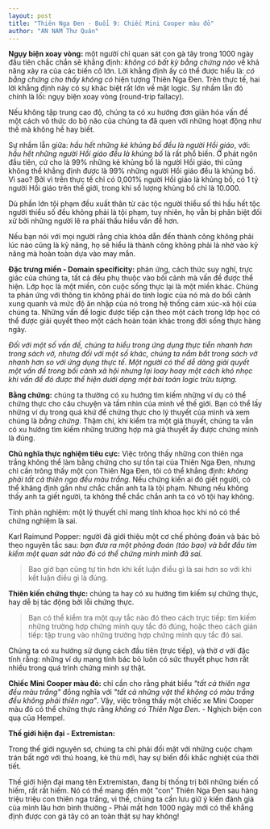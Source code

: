 ```yaml
---
layout: post
title: "Thiên Nga Đen - Buổi 9: Chiếc Mini Cooper màu đỏ"
author: "AN NAM Thư Quán"
---
```


**Ngụy biện xoay vòng:** một người chỉ quan sát con gà tây trong 1000 ngày đầu tiên chắc chắn sẽ khẳng định: *không có bất kỳ bằng chứng nào* về khả năng xảy ra của các biến cố lớn. Lời khẳng định ấy có thể được hiểu là: *có bằng chứng cho thấy không có* hiện tượng Thiên Nga Đen. Trên thực tế, hai lời khẳng định này có sự khác biệt rất lớn về mặt logic. Sự nhầm lẫn đó chính là lối: ngụy biện xoay vòng (round-trip fallacy).

Nếu không tập trung cao độ, chúng ta có xu hướng đơn giản hóa vấn đề một cách vô thức do bộ não của chúng ta đã quen với những hoạt động như thế mà không hề hay biết.

Sự nhầm lẫn giữa: *hầu hết những kẻ khủng bố đều là người Hồi giáo*, với: *hầu hết những người Hồi giáo đều là khủng bố* là rất phổ biến. Ở phát ngôn đầu tiên, cứ cho là 99% những kẻ khủng bố là người Hồi giáo, thì cũng không thể khẳng định được là 99% những người Hồi giáo đều là khủng bố. Vì sao? Bởi vì trên thực tế chỉ có 0,001% người Hồi giáo là khủng bố, có 1 tỷ người Hồi giáo trên thế giới, trong khi số lượng khủng bố chỉ là 10.000.

Dù phần lớn tội phạm đều xuất thân từ các tộc người thiểu số thì hầu hết tộc người thiểu số đều không phải là tội phạm, tuy nhiên, họ vẫn bị phân biệt đối xử bởi những người lẽ ra phải thấu hiểu vấn đề hơn.

Nếu bạn nói với mọi người rằng chìa khóa dẫn đến thành công không phải lúc nào cũng là kỹ năng, họ sẽ hiểu là thành công không phải là nhờ vào kỹ năng mà hoàn toàn dựa vào may mắn.

**Đặc trưng miền - Domain specificity:** phản ứng, cách thức suy nghĩ, trực giác của chúng ta, tất cả đều phụ thuộc vào bối cảnh mà vấn đề được thể hiện. Lớp học là một miền, còn cuộc sống thực lại là một miền khác. Chúng ta phản ứng với thông tin không phải do tính logic của nó mà do bối cảnh xung quanh và mức độ ăn nhập của nó trong hệ thống cảm xúc-xã hội của chúng ta. Những vấn đề logic được tiếp cận theo một cách trong lớp học có thể được giải quyết theo một cách hoàn toàn khác trong đời sống thực hàng ngày.

*Đối với một số vấn đề, chúng ta hiểu trong ứng dụng thực tiễn nhanh hơn trong sách vở, nhưng đối với một số khác, chúng ta nắm bắt trong sách vở nhanh hơn so với ứng dụng thực tế. Một người có thể dễ dàng giải quyết một vấn đề trong bối cảnh xã hội nhưng lại loay hoay một cách khó nhọc khi vấn đề đó được thể hiện dưới dạng một bài toán logic trừu tượng.*

**Bằng chứng:** chúng ta thường có xu hướng tìm kiếm những ví dụ có thể chứng thực cho câu chuyện và tầm nhìn của mình về thế giới. Bạn có thể lấy những ví dụ trong quá khứ để chứng thực cho lý thuyết của mình và xem chúng là *bằng chứng*. Thậm chí, khi kiểm tra một giả thuyết, chúng ta vẫn có xu hướng tìm kiếm những trường hợp mà giả thuyết ấy được chứng minh là đúng.

**Chủ nghĩa thực nghiệm tiêu cực:** Việc trông thấy những con thiên nga trắng không thể làm bằng chứng cho sự tồn tại của Thiên Nga Đen, nhưng chỉ cần trông thấy một con Thiên Nga Đen, tôi có thể khẳng định: *không phải tất cả thiên nga đều màu trắng*. Nếu chứng kiến ai đó giết người, có thể khăng định gần như chắc chắn anh ta là tội phạm. Nhưng nếu không thấy anh ta giết người, ta không thể chắc chắn anh ta có vô tội hay không.

Tính phản nghiệm: một lý thuyết chỉ mang tính khoa học khi nó có thể chứng nghiệm là sai.

Karl Raimund Popper: người đã giới thiệu một cơ chế phỏng đoán và bác bỏ theo nguyên tắc sau: *bạn đưa ra một phỏng đoán (táo bạo) và bắt đầu tìm kiếm một quan sát nào đó có thể chứng minh mình đã sai.*

> Bao giờ bạn cũng tự tin hơn khi kết luận điều gì là sai hơn so với khi kết luận điều gì là đúng.

**Thiên kiến chứng thực:** chúng ta hay có xu hướng tìm kiếm sự chứng thực, hay dễ bị tác động bởi lỗi chứng thực.

> Bạn có thể kiểm tra một quy tắc nào đó theo cách trực tiếp: tìm kiếm những trường hợp chứng minh quy tắc đó đúng, hoặc theo cách gián tiếp: tập trung vào những trường hợp chứng minh quy tắc đó sai.

Chúng ta có xu hướng sử dụng cách đầu tiên (trực tiếp), và thờ ơ với đặc tính rằng: những ví dụ mang tính bác bỏ luôn có sức thuyết phục hơn rất nhiều trong quá trình chứng minh sự thật.

**Chiếc Mini Cooper màu đỏ:** chỉ cần cho rằng phát biểu *"tất cả thiên nga đều màu trắng"* đồng nghĩa với *"tất cả những vật thể không có màu trắng đều không phải thiên nga"*. Vậy, việc trông thấy một chiếc xe Mini Cooper màu đỏ có thể chứng thực rằng *không có Thiên Nga Đen*. - Nghịch biện con quạ của Hempel.

**Thế giới hiện đại - Extremistan:**

Trong thế giới nguyên sơ, chúng ta chỉ phải đối mặt với những cuộc chạm trán bất ngờ với thú hoang, kẻ thù mới, hay sự biến đổi khắc nghiệt của thời tiết.

Thế giới hiện đại mang tên Extremistan, đang bị thống trị bởi những biến cố hiếm, rất rất hiếm. Nó có thể mang đến một "con" Thiên Nga Đen sau hàng triệu triệu con thiên nga trắng, vì thế, chúng ta cần lưu giữ ý kiến đánh giá của mình lâu hơn bình thường - Phải mất hơn 1000 ngày mới có thể khẳng định được con gà tây có an toàn thật sự hay không!



